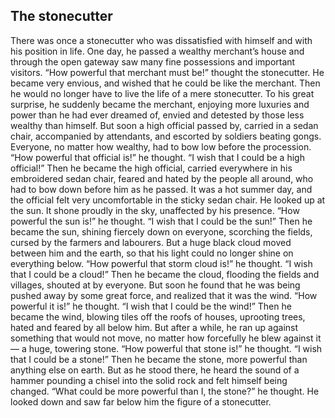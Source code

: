 ## The stonecutter

There was once a stonecutter who was dissatisfied with himself and with his position in life.
One day, he passed a wealthy merchant’s house and through the open gateway saw many fine possessions and important visitors. “How powerful that merchant must be!” thought the stonecutter. He became very envious, and wished that he could be like the merchant. Then he would no longer have to live the life of a mere stonecutter.
To his great surprise, he suddenly became the merchant, enjoying more luxuries and power than he had ever dreamed of, envied and detested by those less wealthy than himself. But soon a high official passed by, carried in a sedan chair, accompanied by attendants, and escorted by soldiers beating gongs. Everyone, no matter how wealthy, had to bow low before the procession. “How powerful that official is!” he thought. “I wish that I could be a high official!”
Then he became the high official, carried everywhere in his embroidered sedan chair, feared and hated by the people all around, who had to bow down before him as he passed. It was a hot summer day, and the official felt very uncomfortable in the sticky sedan chair. He looked up at the sun. It shone proudly in the sky, unaffected by his presence. “How powerful the sun is!” he thought. “I wish that I could be the sun!”
Then he became the sun, shining fiercely down on everyone, scorching the fields, cursed by the farmers and labourers. But a huge black cloud moved between him and the earth, so that his light could no longer shine on everything below. “How powerful that storm cloud is!” he thought. “I wish that I could be a cloud!”
Then he became the cloud, flooding the fields and villages, shouted at by everyone. But soon he found that he was being pushed away by some great force, and realized that it was the wind. “How powerful it is!” he thought. “I wish that I could be the wind!”
Then he became the wind, blowing tiles off the roofs of houses, uprooting trees, hated and feared by all below him. But after a while, he ran up against something that would not move, no matter how forcefully he blew against it — a huge, towering stone. “How powerful that stone is!” he thought. “I wish that I could be a stone!”
Then he became the stone, more powerful than anything else on earth. But as he stood there, he heard the sound of a hammer pounding a chisel into the solid rock and felt himself being changed. “What could be more powerful than I, the stone?” he thought. He looked down and saw far below him the figure of a stonecutter.
